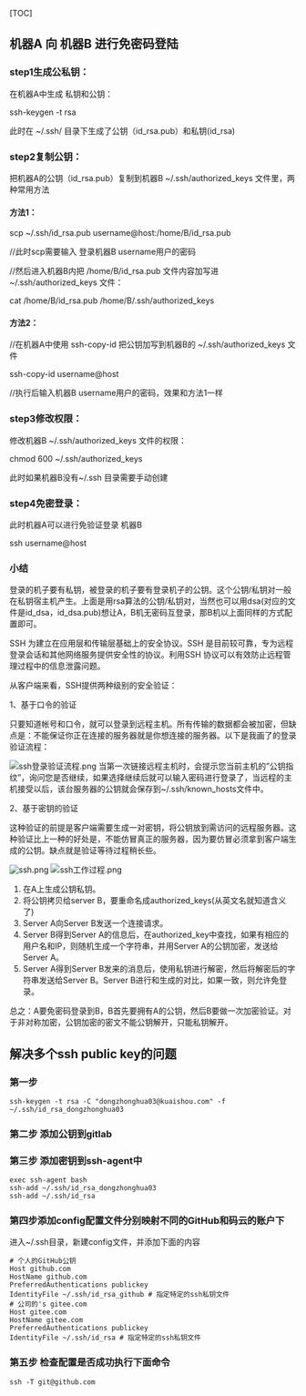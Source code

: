 [TOC]

## 机器A 向 机器B 进行免密码登陆

### step1生成公私钥：

 在机器A中生成 私钥和公钥：

ssh-keygen -t rsa

此时在 ~/.ssh/ 目录下生成了公钥（id_rsa.pub）和私钥(id_rsa)

### step2复制公钥：

把机器A的公钥（id_rsa.pub）复制到机器B ~/.ssh/authorized_keys 文件里，两种常用方法

#### 方法1：

scp ~/.ssh/id_rsa.pub username@host:/home/B/id_rsa.pub

//此时scp需要输入 登录机器B username用户的密码

//然后进入机器B内把 /home/B/id_rsa.pub 文件内容加写进 ~/.ssh/authorized_keys 文件：

cat /home/B/id_rsa.pub /home/B/.ssh/authorized_keys

#### 方法2：

//在机器A中使用 ssh-copy-id 把公钥加写到机器B的 ~/.ssh/authorized_keys 文件

ssh-copy-id username@host

//执行后输入机器B username用户的密码，效果和方法1一样

### step3修改权限：

修改机器B ~/.ssh/authorized_keys 文件的权限：

chmod 600 ~/.ssh/authorized_keys

 此时如果机器B没有~/.ssh 目录需要手动创建

### step4免密登录：

此时机器A可以进行免验证登录 机器B

ssh username@host

### 小结

登录的机子要有私钥，被登录的机子要有登录机子的公钥。这个公钥/私钥对一般在私钥宿主机产生。上面是用rsa算法的公钥/私钥对，当然也可以用dsa(对应的文件是id_dsa，id_dsa.pub)想让A，B机无密码互登录，那B机以上面同样的方式配置即可。

SSH 为建立在应用层和传输层基础上的安全协议。SSH 是目前较可靠，专为远程登录会话和其他网络服务提供安全性的协议。利用SSH 协议可以有效防止远程管理过程中的信息泄露问题。

 从客户端来看，SSH提供两种级别的安全验证：

 

1、基于口令的验证

   只要知道帐号和口令，就可以登录到远程主机。所有传输的数据都会被加密，但缺点是：不能保证你正在连接的服务器就是你想连接的服务器。以下是我画了的登录验证流程：

![ssh登录验证流程.png](https://gitee.com/dongzhonghua/zhonghua/raw/master/img/blog/ssh登录验证流程.png)
 当第一次链接远程主机时，会提示您当前主机的”公钥指纹”，询问您是否继续，如果选择继续后就可以输入密码进行登录了，当远程的主机接受以后，该台服务器的公钥就会保存到~/.ssh/known_hosts文件中。

2、基于密钥的验证 

  这种验证的前提是客户端需要生成一对密钥，将公钥放到需访问的远程服务器。这种验证比上一种的好处是，不能仿冒真正的服务器，因为要仿冒必须拿到客户端生成的公钥。缺点就是验证等待过程稍长些。

![ssh.png](https://gitee.com/dongzhonghua/zhonghua/raw/master/img/blog/ssh.png)
![ssh工作过程.png](https://gitee.com/dongzhonghua/zhonghua/raw/master/img/blog/ssh工作过程.png)
1. 在A上生成公钥私钥。
2. 将公钥拷贝给server B，要重命名成authorized_keys(从英文名就知道含义了)
3. Server A向Server B发送一个连接请求。
4. Server B得到Server A的信息后，在authorized_key中查找，如果有相应的用户名和IP，则随机生成一个字符串，并用Server A的公钥加密，发送给Server A。
5. Server A得到Server B发来的消息后，使用私钥进行解密，然后将解密后的字符串发送给Server B。Server B进行和生成的对比，如果一致，则允许免登录。

总之：A要免密码登录到B，B首先要拥有A的公钥，然后B要做一次加密验证。对于非对称加密，公钥加密的密文不能公钥解开，只能私钥解开。

## 解决多个ssh public key的问题


### 第一步
```shell
ssh-keygen -t rsa -C "dongzhonghua03@kuaishou.com" -f ~/.ssh/id_rsa_dongzhonghua03
```

### 第二步 添加公钥到gitlab

### 第三步 添加密钥到ssh-agent中

```shell
exec ssh-agent bash
ssh-add ~/.ssh/id_rsa_dongzhonghua03
ssh-add ~/.ssh/id_rsa
```

### 第四步添加config配置文件分别映射不同的GitHub和码云的账户下

 进入~/.ssh目录，新建config文件，并添加下面的内容
```
# 个人的GitHub公钥
Host github.com
HostName github.com
PreferredAuthentications publickey
IdentityFile ~/.ssh/id_rsa_github # 指定特定的ssh私钥文件
# 公司的's gitee.com
Host gitee.com
HostName gitee.com
PreferredAuthentications publickey
IdentityFile ~/.ssh/id_rsa # 指定特定的ssh私钥文件
```
### 第五步 检查配置是否成功执行下面命令

```shell
ssh -T git@github.com
```


